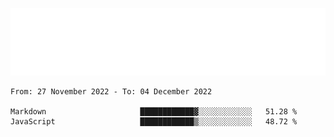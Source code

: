 [![](./hello.svg)](https://blog.yrobot.top?ref=github-yrobot)

<!--START_SECTION:waka-->

```text
From: 27 November 2022 - To: 04 December 2022

Markdown                     ████████████▓░░░░░░░░░░░░   51.28 %
JavaScript                   ████████████▒░░░░░░░░░░░░   48.72 %
```

<!--END_SECTION:waka-->
